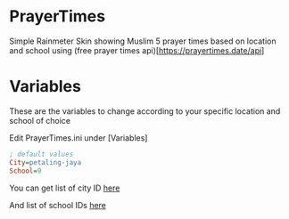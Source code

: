 # PrayerTimes
Simple Rainmeter Skin showing Muslim 5 prayer times based on location and school using (free prayer times api)[https://prayertimes.date/api]

# Variables
These are the variables to change according to your specific location and school of choice

Edit PrayerTimes.ini under [Variables]
```ini
; default values
City=petaling-jaya 
School=9
```

You can get list of city ID [here](https://prayertimes.date/api/docs/cities)

And list of school IDs [here](https://prayertimes.date/api/docs/school)
